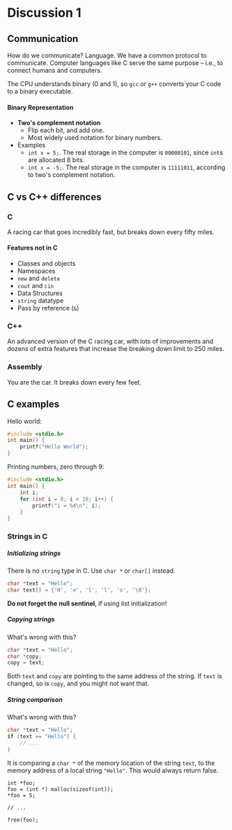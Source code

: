 # Discussion 1

## Communication

How do we communicate? Language. We have a common protocol to communicate. Computer languages like C serve the same purpose – i.e., to connect humans and computers.

The CPU understands binary (0 and 1), so `gcc` or `g++` converts your C code to a binary executable.

#### Binary Representation

* **Two's complement notation**
    * Flip each bit, and add one.
    * Most widely used notation for binary numbers.
* Examples
    * `int x = 5;`. The real storage in the computer is `00000101`, since `int`s are allocated 8 bits.
    * `int x = -5;`. The real storage in the computer is `11111011`, according to two's complement notation.

## C vs C++ differences

### C
A racing car that goes incredibly fast, but breaks down every fifty miles.

#### Features not in C

* Classes and objects
* Namespaces
* `new` and `delete`
* `cout` and `cin`
* Data Structures
* `string` datatype
* Pass by reference (`&`)

### C++
An advanced version of the C racing car, with lots of improvements and dozens of extra features that increase the breaking down limit to 250 miles.


### Assembly

You are the car. It breaks down every few feet.

## C examples

Hello world:
```c
#include <stdio.h>
int main() {
    printf("Hello World");
}
```

Printing numbers, zero through 9:

```c
#include <stdio.h>
int main() {
    int i;
    for (int i = 0; i < 10; i++) {
        printf("i = %d\n", i);
    }
}
```

### Strings in C

##### Initializing strings

There is no `string` type in C. Use `char *` or `char[]` instead.

```c
char *text = "Hello";
char text[] = {'H', 'e', 'l', 'l', 'o', '\0'};
```

**Do not forget the null sentinel**, if using list initialization!

##### Copying strings

What's wrong with this?

```c
char *text = "Hello";
char *copy;
copy = text;
```

Both `text` and `copy` are pointing to the same address of the string. If `text` is changed, so is `copy`, and you might not want that.

##### String comparison

What's wrong with this?

```c
char *text = "Hello";
if (text == "Hello") {
    // ...
}
```

It is comparing a `char *` of the memory location of the string `text`, to the memory address of a local string `"Hello"`. This would always return false.

```
int *foo;
foo = (int *) malloc(sizeof(int));
*foo = 5;

// ...

free(foo);
```




